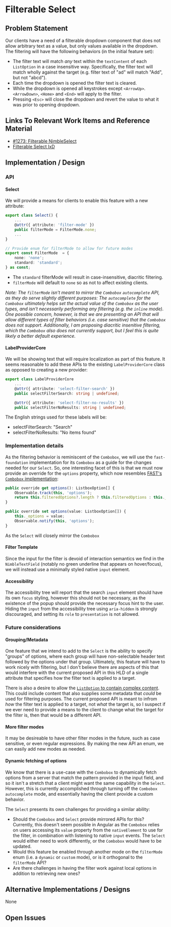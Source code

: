 # Filterable Select

## Problem Statement

Our clients have a need of a filterable dropdown component that does not allow arbitrary text as a value, but only values available in the dropdown. The filtering will have the following behaviors (in the initial feature set):

-   The filter text will match _any_ text within the `textContent` of each `ListOption` in a case insensitive way. Specifically, the filter text will match wholly against the target (e.g. filter text of "ad" will match "Add", but not "abcd").
-   Each time the dropdown is opened the filter text is cleared.
-   While the dropdown is opened all keystrokes except `<ArrowUp>`. `<ArrowDown>`, `<Home>` and `<End>` will apply to the filter.
-   Pressing `<Esc>` will close the dropdown and revert the value to what it was prior to opening dropdown.

## Links To Relevant Work Items and Reference Material

-   [#1273: Filterable NimbleSelect](https://github.com/ni/nimble/issues/1273)
-   [Filterable Select IxD](./IxD.md#filter)

## Implementation / Design

### API

#### Select

We will provide a means for clients to enable this feature with a new attribute:

```ts
export class Select() {
    ...
    @attr({ attribute: 'filter-mode' })
    public filterMode = FilterMode.none;
    ...
}

// Provide enum for filterMode to allow for future modes
export const FilterMode  = {
    none: 'none';
    standard: 'standard';
} as const;
```
- The `standard` filterMode will result in case-insensitive, diacritic filtering.
- `filterMode` will default to `none` so as not to affect existing clients.

_Note: The `filterMode` isn't meant to mirror the `Combobox` `autocomplete` API, as they do serve slightly different purposes: The `autocomplete` for the `Combobox` ultimately helps set the actual value of the `Combobox` as the user types, and isn't necessarily performing any filtering (e.g. the `inline` mode). One possible concern, however, is that we are presenting an API that will allow different types of filter behaviors (i.e. case sensitive) that the `Combobox` does not support. Additionally, I am proposing diacritic insenitive filtering, which the `Combobox` also does not currently support, but I feel this is quite likely a better default experience._

#### LabelProviderCore

We will be showing text that will require localization as part of this feature. It seems reasonable to add these APIs to the existing `LabelProviderCore` class as opposed to creating a new provider:

```ts
export class LabelProviderCore
    ...
    @attr({ attribute: 'select-filter-search' })
    public selectFilterSearch: string | undefined;

    @attr({ attribute: 'select-filter-no-results' })
    public selectFilterNoResults: string | undefined;
```

The English strings used for these labels will be:

-   selectFilterSearch: "Search"
-   selectFilterNoResults: "No items found"

### Implementation details

As the filtering behavior is reminiscent of the `Combobox`, we will use the `fast-foundation` implementation for its `Combobox` as a guide for the changes needed for our `Select`. So, one interesting facet of this is that we must now provide an override for the `options` property, which now resembles [FAST's `Combobox` implementation](https://github.com/microsoft/fast/blob/8023f7ee8458ac147dee4dadb9b72ce45a142a1f/packages/web-components/fast-foundation/src/combobox/combobox.ts#L170):

```ts
public override get options(): ListboxOption[] {
    Observable.track(this, 'options');
    return this.filteredOptions?.length ? this.filteredOptions : this._options;
}

public override set options(value: ListboxOption[]) {
    this._options = value;
    Observable.notify(this, 'options');
}
```
As the `Select` will closely mirror the `Combobox` 

#### Filter Template

Since the input for the filter is devoid of interaction semantics we find in the `NimbleTextField` (notably no green underline that appears on hover/focus), we will instead use a minimally styled native `input` element.

#### Accessibility

The accessibility tree will report that the search `input` element should have its own `focus` styling, however this should not be necessary, as the existence of the popup should provide the necessary focus hint to the user. Hiding the `input` from the accessibility tree using `aria-hidden` is strongly discouraged, and setting its `role` to `presentation` is not allowed.

### Future considerations

#### Grouping/Metadata

One feature that we intend to add to the `Select` is the ability to specify "groups" of options, where each group will have non-selectable header text followed by the options under that group. Ultimately, this feature will have to work nicely with filtering, but I don't believe there are aspects of this that would interfere with the current proposed API in this HLD of a single attribute that specifies how the filter text is applied to a target.

There is also a desire to allow the [`ListOption` to contain complex content](https://github.com/ni/nimble/issues/1135). This could include content that also supplies some metadata that _could_ be used for filtering purposes. The current proposed API is meant to infrom _how_ the filter text is applied to a target, not _what_ the target is, so I suspect if we ever need to provide a means to the client to change what the target for the filter is, then that would be a different API.

#### More filter modes

It may be desireable to have other filter modes in the future, such as case sensitive, or even regular expressions. By making the new API an enum, we can easily add new modes as needed.

#### Dynamic fetching of options

We know that there is a use-case with the `Combobox` to dynamically fetch options from a server that match the pattern provided in the input field, and so it isn't a stretch that a client might want the same capability in the `Select`. However, this is currently accomplished through turning off the `Combobox` `autocomplete` mode, and essentially having the client provide a custom behavior.

The `Select` presents its own challenges for providing a similar ability:
- Should the `Combobox` and `Select` provide mirrored APIs for this? Currently, this doesn't seem possible in Angular as the `Combobox` relies on users accessing its `value` property from the `nativeElement` to use for the filter, in combination with listening to native `input` events. The `Select` would either need to work differently, or the `Combobox` would have to be updated.
- Would this feature be enabled through another mode on the `filterMode` enum (i.e. a `dynamic` or `custom` mode), or is it orthogonal to the `filterMode` API?
- Are there challenges in having the filter work against local options in addition to retrieving new ones?

## Alternative Implementations / Designs

None

## Open Issues
